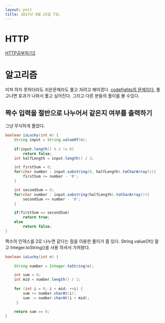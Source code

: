 ```yaml
---
layout: post
title: 2017년 9월 25일 TIL 
---
```

# HTTP
[HTTP공부하기2](../HTTP공부하기2)

# 알고리즘
미쳐 하지 못하더라도 쉬운문제라도 풀고 자려고 해야겠다.
[codefights의 문제이다.](https://codefights.com) 풀고나면 효과가 나와서 풀고 싶어진다. 그리고 다른 분들의 풀이를 볼 수있다.

## 짝수 입력을 절반으로 나누어서 같은지 여부를 출력하기
그냥 무식하게 풀었다.
```java
boolean isLucky(int n) {
    String input = String.valueOf(n);
    
    if(input.length() % 2 != 0)
        return false;
    int halfLength = input.length() / 2;

    int firstSum = 0;
    for(char number : input.substring(0, halfLength).toCharArray()){
        firstSum += number - '0';
    }

    int secondSum = 0;
    for(char number : input.substring(halfLength).toCharArray()){
        secondSum += number - '0';
    }

    if(firstSum == secondSum)
        return true;
    else
        return false;
}

```  
짝수의 인덱스를 2로 나누면 같다는 점을 이용한 풀이가 좀 있다. String.valueOf() 말고 Integer.toString()을 사용 하셔서 가져왔다.
```java
boolean isLucky(int n) {
    
    String number = Integer.toString(n);

    int sum = 0;
    int mid = number.length() / 2;
    
    for (int i = 0; i < mid; ++i) {
        sum += number.charAt(i);
        sum -= number.charAt(i + mid);
     }

    return sum == 0;
}
```